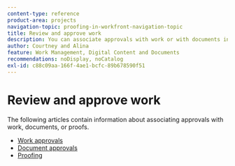 ```yaml
---
content-type: reference
product-area: projects
navigation-topic: proofing-in-workfront-navigation-topic
title: Review and approve work
description: You can associate approvals with work or with documents in Adobe Workfront. 
author: Courtney and Alina
feature: Work Management, Digital Content and Documents
recommendations: noDisplay, noCatalog
exl-id: c88c09aa-166f-4ae1-bcfc-89b678590f51
---
```

# Review and approve work

The following articles contain information about associating approvals with work, documents, or proofs. 

<!-- * [Limited document and proof decision for non-paid users overview](/help/quicksilver/review-and-approve-work/proof-doc-decision-limits.md) -->
* [Work approvals](../review-and-approve-work/manage-approvals/manage-approvals.md) 
* [Document approvals](../review-and-approve-work/document-reviews-and-approvals/document-reviews-and-approvals.md)
* [Proofing](../review-and-approve-work/proofing/proofing.md)

